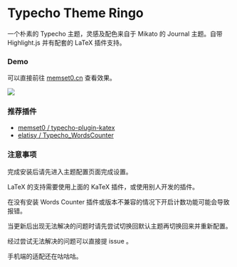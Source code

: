 # Typecho Theme Ringo

一个朴素的 Typecho 主题，灵感及配色来自于 Mikato 的 Journal 主题。自带 Highlight.js 并有配套的 LaTeX 插件支持。

### Demo

可以直接前往 [memset0.cn](//memset0.cn) 查看效果。

![](https://i.loli.net/2019/07/12/5d2870a9c84b067831.png)

### 推荐插件

* [memset0 / typecho-plugin-katex](https://github.com/memset0/typecho-plugin-katex)
* [elatisy / Typecho_WordsCounter](https://github.com/elatisy/Typecho_WordsCounter)         

### 注意事项

完成安装后请先进入主题配置页面完成设置。

LaTeX 的支持需要使用上面的 KaTeX 插件，或使用别人开发的插件。

在没有安装 Words Counter 插件或版本不兼容的情况下开启计数功能可能会导致报错。

当更新后出现无法解决的问题时请先尝试切换回默认主题再切换回来并重新配置。

经过尝试无法解决的问题可以直接提 issue 。

手机端的适配还在咕咕咕。